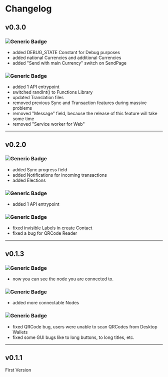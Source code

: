 # Changelog


## v0.3.0

### ![Generic Badge](https://img.shields.io/badge/New-%20-brightgreen.svg)
- added DEBUG_STATE Constant for Debug purposes
- added national Currencies and additional Currencies
- added "Send with main Currency" switch on SendPage

### ![Generic Badge](https://img.shields.io/badge/Changes-%20-blue.svg)
- added 1 API entrypoint
- switched randInt() to Functions Library
- updated Translation files
- removed previous Sync and Transaction features during massive problems
- removed "Message" field, because the release of this feature will take some time
- removed "Service worker for Web"

---
## v0.2.0

### ![Generic Badge](https://img.shields.io/badge/New-%20-brightgreen.svg)
- added Sync progress field
- added Notifications for incoming transactions
- added Elections

### ![Generic Badge](https://img.shields.io/badge/Changes-%20-blue.svg)
- added 1 API entrypoint

### ![Generic Badge](https://img.shields.io/badge/Bugs-%20-red.svg)
- fixed invisible Labels in create Contact
- fixed a bug for QRCode Reader

---
## v0.1.3

### ![Generic Badge](https://img.shields.io/badge/New-%20-brightgreen.svg)
- now you can see the node you are connected to.

### ![Generic Badge](https://img.shields.io/badge/Changes-%20-blue.svg)

- added more connectable Nodes

### ![Generic Badge](https://img.shields.io/badge/Bugs-%20-red.svg)
- fixed QRCode bug, users were unable to scan QRCodes from Desktop Wallets
- fixed some GUI bugs like to long buttons, to long titles, etc.

---
## v0.1.1
First Version
